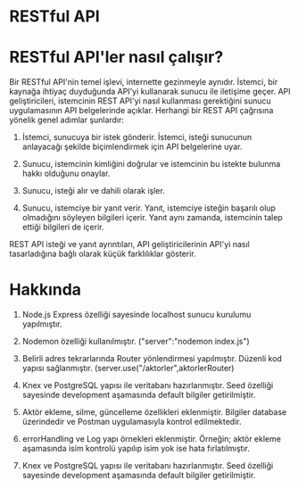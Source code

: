 # RESTful API

# RESTful API'ler nasıl çalışır?

Bir RESTful API'nin temel işlevi, internette gezinmeyle aynıdır. İstemci, bir kaynağa ihtiyaç duyduğunda API'yi kullanarak sunucu ile iletişime geçer. API geliştiricileri, istemcinin REST API'yi nasıl kullanması gerektiğini sunucu uygulamasının API belgelerinde açıklar. Herhangi bir REST API çağrısına yönelik genel adımlar şunlardır:

1. İstemci, sunucuya bir istek gönderir. İstemci, isteği sunucunun anlayacağı şekilde biçimlendirmek için API belgelerine uyar.

2. Sunucu, istemcinin kimliğini doğrular ve istemcinin bu istekte bulunma hakkı olduğunu onaylar.

3. Sunucu, isteği alır ve dahili olarak işler.

4. Sunucu, istemciye bir yanıt verir. Yanıt, istemciye isteğin başarılı olup olmadığını söyleyen bilgileri içerir. Yanıt aynı zamanda, istemcinin talep ettiği bilgileri de içerir.

REST API isteği ve yanıt ayrıntıları, API geliştiricilerinin API'yi nasıl tasarladığına bağlı olarak küçük farklılıklar gösterir.

# Hakkında

1. Node.js Express özelliği sayesinde localhost sunucu kurulumu yapılmıştır.

2. Nodemon özelliği kullanılmıştır. ("server":"nodemon index.js")

3. Belirli adres tekrarlarında Router yönlendirmesi yapılmıştır. Düzenli kod yapısı sağlanmıştır. (server.use("/aktorler",aktorlerRouter)

4. Knex ve PostgreSQL yapısı ile veritabanı hazırlanmıştır. Seed özelliği sayesinde development aşamasında default bilgiler getirilmiştir.

5. Aktör ekleme, silme, güncelleme özellikleri eklenmiştir. Bilgiler database üzerindedir ve Postman uygulamasıyla kontrol edilmektedir.

6. errorHandling ve Log yapı örnekleri eklenmiştir. Örneğin; aktör ekleme aşamasında isim kontrolü yapılıp isim yok ise hata fırlatılmıştır.

7. Knex ve PostgreSQL yapısı ile veritabanı hazırlanmıştır. Seed özelliği sayesinde development aşamasında default bilgiler getirilmiştir.
